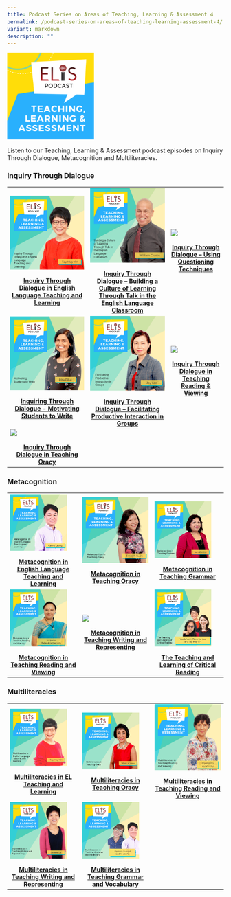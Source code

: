 ```yaml
---
title: Podcast Series on Areas of Teaching, Learning & Assessment 4
permalink: /podcast-series-on-areas-of-teaching-learning-assessment-4/
variant: markdown
description: ""
---
```

<img src="/images/teaching-learning-and-assessment.png" style="width:40%">

Listen to our Teaching, Learning &amp; Assessment podcast episodes on Inquiry Through Dialogue, Metacognition and Multiliteracies.

  ### Inquiry Through Dialogue
<table><tbody><tr><td><a href="/elis/resources/listen/inquiry-through-dialogue-in-english-language-teaching-and-learning/">
<img src="/images/ep-21-tla-11-my.png" style="width:100%">
</a><p></p><center><a href="/elis/resources/listen/inquiry-through-dialogue-in-english-language-teaching-and-learning/"><b>Inquiry Through Dialogue in English Language Teaching and Learning</b></a></center><a href="/elis/resources/listen/inquiry-through-dialogue-in-english-language-teaching-and-learning/"></a>
</td><td><a href="/elis/resources/listen/master-teacher-william-grosse-talks-about-inquiry-through-dialogue/"><img src="/images/Building%20a%20Culture%20of%20Learning%20Through%20Talk%20in%20the%20English%20Language%20Classroom.jpg" style="width:100%">
</a><p></p><center><a href="/elis/resources/listen/master-teacher-william-grosse-talks-about-inquiry-through-dialogue/"><b>Inquiry Through Dialogue – Building a Culture of Learning Through Talk in the English Language Classroom</b></a></center><a href="/elis/resources/listen/master-teacher-william-grosse-talks-about-inquiry-through-dialogue/"></a>
</td><td><a href="/elis/resources/listen/master-teacher-audrey-lee-talks-about-questioning-techniques/"><img src="/images/Inquiry%20Through%20Dialogue%20–%20Using%20Questioning%20Techniques.jpg" style="width:96%"></a><p></p><center><a href="/elis/resources/listen/master-teacher-audrey-lee-talks-about-questioning-techniques/"><b>Inquiry Through Dialogue – Using Questioning Techniques</b></a></center><a href="/elis/resources/listen/master-teacher-audrey-lee-talks-about-questioning-techniques/"></a>
</td></tr><tr><td><a href="/elis/resources/listen/master-teacher-rita-pillai-talks-about-motivating-students-to-write/"><img src="/images/3b56bb985f6804d2e8930d023ac19d798.jpg" style="width:100%"></a><p></p><center><a href="/elis/resources/listen/master-teacher-rita-pillai-talks-about-motivating-students-to-write/"><b>Inquiring Through Dialogue - Motivating Students to Write</b></a></center><a href="/elis/resources/listen/master-teacher-rita-pillai-talks-about-motivating-students-to-write/"></a>
&nbsp;</td><td><a href="/elis/resources/listen/student-groupings-for-productive-interaction/"><img src="/images/4dd0161613d254859a5821aced6fb0598.jpg" style="width:100%"></a><p></p><center><a href="/elis/resources/listen/student-groupings-for-productive-interaction/"><b>Inquiry Through Dialogue – Facilitating Productive Interaction in Groups</b></a></center><a href="/elis/resources/listen/student-groupings-for-productive-interaction/"></a>
						</td><td><a href="/elis/resources/listen/inquiry-through-dialogue-in-teaching-reading-and-viewing/">
<img src="https://elis.moe.edu.sg/images/Cover_Art_with_titles_and_names__8_.png" style="width:96%">
</a><p></p><center><a href="/elis/resources/listen/inquiry-through-dialogue-in-teaching-reading-and-viewing/"><b>Inquiry Through Dialogue in Teaching Reading &amp; Viewing
</b></a></center><a href="/elis/resources/listen/inquiry-through-dialogue-in-teaching-reading-and-viewing/">
</a>
</td></tr><tr><td><a href="/elis/resources/listen/inquiry-through-dialogue-in-teaching-oracy/">
<img src="https://elis.moe.edu.sg/images/Cover_Art_with_titles_and_names__14_.png" style="width:100%">
</a><p></p><center><a href="/elis/resources/listen/inquiry-through-dialogue-in-teaching-oracy/"><b>Inquiry Through Dialogue in Teaching Oracy</b></a></center><a href="/elis/resources/listen/inquiry-through-dialogue-in-teaching-oracy/"></a></td><td></td><td></td></tr></tbody>
</table>

### Metacognition

<table>
	<tbody>
		<tr>
			<td><a href="/elis/resources/listen/metacognition-in-el-teaching-and-learning/"><img src="/images/Metacognition%20in%20English%20Language%20Teaching%20and%20Learning.jpg" style="width:86%"></a><p></p><center><a href="/elis/resources/listen/metacognition-in-el-teaching-and-learning/"><b>Metacognition in English Language Teaching and Learning</b></a></center><a href="/elis/resources/listen/metacognition-in-el-teaching-and-learning/"></a></td><td><a href="/elis/resources/listen/master-teacher-emelyn-kuan-talks-about-metacognition-in-teaching-oracy/"><img src="/images/Metacognition%20in%20Teaching%20Oracy.png" style="width:138%"></a><p></p><center><a href="/elis/resources/listen/master-teacher-emelyn-kuan-talks-about-metacognition-in-teaching-oracy/"><b>Metacognition in Teaching Oracy</b></a></center><a href="/elis/resources/listen/master-teacher-emelyn-kuan-talks-about-metacognition-in-teaching-oracy/"></a>
</td>
			<td><a href="/elis/resources/listen/master-teacher-jennifer-lui-talks-about-metacognition-in-teaching-grammar/"><img src="/images/Metacognition%20in%20Teaching%20Grammar.jpg" style="width:86%"></a><p></p><center><a href="/elis/resources/listen/master-teacher-jennifer-lui-talks-about-metacognition-in-teaching-grammar/"><b>Metacognition in Teaching Grammar</b></a></center><a href="/elis/resources/listen/master-teacher-jennifer-lui-talks-about-metacognition-in-teaching-grammar/"></a>
</td></tr>
		<tr>
			<td><a href="/elis/resources/listen/metacognition-in-teaching-reading-and-viewing/"><img src="/images/tla-kalpana-balasubramaniam.jpg" style="width:86%"></a><p></p><center><a href="/elis/resources/listen/metacognition-in-teaching-reading-and-viewing/"><b>Metacognition in Teaching Reading and Viewing</b></a></center><a href="/elis/resources/listen/metacognition-in-teaching-reading-and-viewing/"></a>
</td><td><a href="/elis/resources/listen/metacognition-in-teaching-writing-and-representing/"><img src="https://elis.moe.edu.sg/images/7-september_tla-and-ci-thumbnails-w-title-only.png" style="width:138%"></a><p></p><center><a href="/elis/resources/listen/metacognition-in-teaching-writing-and-representing/"><b>Metacognition in Teaching Writing and Representing</b></a></center><a href="/elis/resources/listen/metacognition-in-teaching-writing-and-representing/"></a></td>
	<td><a href="/elis/resources/listen/the-teaching-and-learning-of-critical-reading/"><img src="/images/cover-art-with-titles-and-names-(1).png" style="width:86%"></a><p></p><center><a href="/elis/resources/listen/the-teaching-and-learning-of-critical-reading/"><b>The Teaching and Learning of Critical Reading</b></a></center><a href="/elis/resources/listen/the-teaching-and-learning-of-critical-reading/"></a></td></tr></tbody>
</table>

### Multiliteracies
  
<table><tbody><tr><td><a href="/elis/resources/listen/multiliteracies-in-el-teaching-and-learning/"><img src="/images/Multiliteracies%20in%20English%20Language%20Teaching%20and%20Learning.jpg" style="width:86%"></a><p></p><center><a href="/elis/resources/listen/multiliteracies-in-el-teaching-and-learning/"><b>Multiliteracies in EL Teaching and Learning</b></a></center><a href="/elis/resources/listen/multiliteracies-in-el-teaching-and-learning/"></a></td><td><a href="/elis/resources/listen/master-teacher-shakila-vasu-talks-about-multiliteracies-in-teaching-oracy/"><img src="/images/Multiliteracies%20in%20Teaching%20Oracy.jpg" style="width:86%"></a><p></p><center><a href="/elis/resources/listen/master-teacher-shakila-vasu-talks-about-multiliteracies-in-teaching-oracy/"><b>Multiliteracies in Teaching Oracy</b></a></center><a href="/elis/resources/listen/master-teacher-shakila-vasu-talks-about-multiliteracies-in-teaching-oracy/"></a></td><td><a href="/elis/resources/listen/multiliteracies-in-teaching-reading/"><img src="/images/jeya-artwork.png" style="width:138%"></a><p></p><center><a href="/elis/resources/listen/multiliteracies-in-teaching-reading/"><b>Multiliteracies in Teaching Reading and Viewing</b></a></center><a href="/elis/resources/listen/multiliteracies-in-teaching-reading/"></a></td></tr><tr><td><a href="/elis/resources/listen/multiliteracies-in-teaching-writing-and-representing/"><img src="/images/14.png" style="width:86%"></a><p></p><center><a href="/elis/resources/listen/multiliteracies-in-teaching-writing-and-representing/"><b>Multiliteracies in Teaching Writing and Representing</b></a></center><a href="/elis/resources/listen/multiliteracies-in-teaching-writing-and-representing/"></a></td><td><a href="/elis/resources/listen/multiliteracies-in-teaching-writing-and-vocabulary/"><img src="/images/Multiliteracies%20in%20Teaching%20Grammar%20and%20Vocabulary.png" style="width:86%">
</a><p></p><center><a href="/elis/resources/listen/multiliteracies-in-teaching-writing-and-vocabulary/"><b>Multiliteracies in Teaching Grammar and Vocabulary</b></a></center><a href="/elis/resources/listen/multiliteracies-in-teaching-writing-and-vocabulary/"></a></td><td><br></td></tr></tbody>
</table>